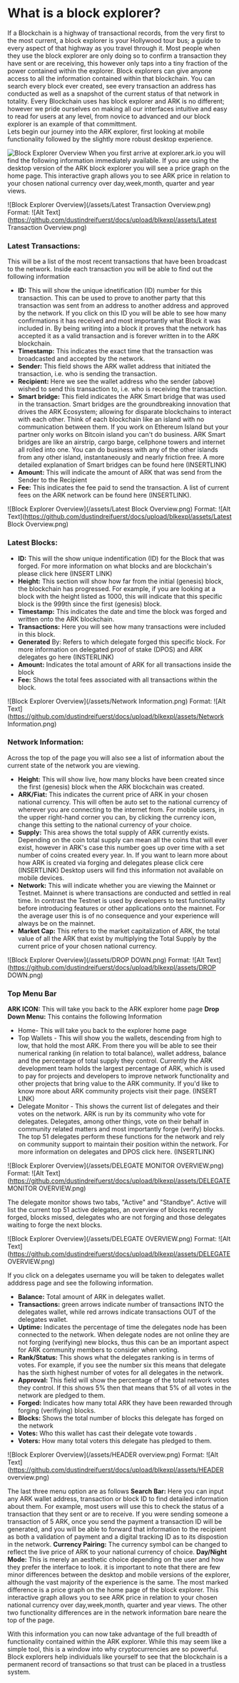 # What is a block explorer?

If a Blockchain is a highway of transactional records, from the very first to the most current, a block explorer is your Hollywood tour bus; a guide to every aspect of that highway as you travel through it.  Most people when they use the block explorer are only doing so to confirm a transaction they have sent or are receiving, this however only taps into a tiny fraction of the power contained within the explorer. 
Block explorers can give anyone access to all the information contained within that blockchain.  You can search every block ever created, see every transaction an address has conducted as well as a snapshot of the current status of that network in totality. 
Every Blockchain uses has block explorer and ARK is no different; however we pride ourselves on making all our interfaces intuitive and easy to read for users at any level, from novice to advanced and our block explorer is an example of that committment.  
Lets begin our journey into the ARK explorer, first looking at mobile functionality followed by the slightly more robust desktop experience.

![Block Explorer Overview](https://github.com/ArkEcosystem/docs/blob/blkexpl/assets/img/MobileBlockExplorerOverview.png)
When you first arrive at explorer.ark.io you will find the following information immediately available. 
If you are using the desktop version of the ARK block explorer you will see a price graph on the home page.  This interactive graph allows you to see ARK price in relation to your chosen national currency  over day,week,month, quarter and year views.  

![Block Explorer Overview](/assets/Latest Transaction Overview.png)
Format: ![Alt Text](https://github.com/dustindreifuerst/docs/upload/blkexpl/assets/Latest Transaction Overview.png)

### Latest Transactions:

This will be a list of the most recent transactions that have been broadcast to the network.  Inside each transaction you will be able to find out the following information 
-    **ID:** This will show the unique idnetification (ID) number for this transaction.  This can be used to prove to another party that this transaction was sent from an address to another address and approved by the network.  If you click on this ID you will be able to see how many confirmations it has received and most importantly what Block it was included in.  By being writing into a block it proves that the network has accepted it as a valid transaction and is forever written in to the ARK blockchain.
-    **Timestamp:** This indicates the exact time that the transaction was broadcasted and accepted by the network.  
-    **Sender:** This field shows the ARK wallet address that initiated the transaction, i.e. who is sending the transaction. 
-    **Recipient:** Here we see the wallet address who the sender (above) wished to send this transaction to, i.e. who is receiving the transaction. 
-    **Smart bridge:** This field indicates the ARK Smart bridge that was used in the transaction.  Smart bridges are the groundbreaking innovation that drives the ARK Ecosystem; allowing for disparate blockchains to interact with each other.  Think of each blockchain like an island with no communication between them. If you work on Ethereum Island but your partner only works on Bitcoin island you can't do business.  ARK Smart bridges are like an airstrip, cargo barge, cellphone towers and internet all rolled into one.  You can do business with any of the other islands from any other island, instantaneously and nearly friction free.  A more detailed explanation of Smart bridges can be found here (INSERTLINK)   
-    **Amount:** This will indicate the amount of ARK that was send from the Sender to the Recipient 
-    **Fee:** This indicates the fee paid to send the transaction.  A list of current fees on the ARK network can be found here (INSERTLINK).         

![Block Explorer Overview](/assets/Latest Block Overview.png)
Format: ![Alt Text](https://github.com/dustindreifuerst/docs/upload/blkexpl/assets/Latest Block Overview.png)
### Latest Blocks: 
-    **ID:** This will the show unique indentification (ID) for the Block that was forged. For more information on what blocks and are blockchain's please click here (INSERT LINK)
-    **Height:** This section will show how far from the initial (genesis) block, the blockchain has progressed.  For example, if you are looking at a block with the height listed as 1000, this will indicate that this specific block is the 999th since the first (genesis) block. 
-    **Timestamp:** This indicates the date and time the block was forged and written onto the ARK blockchain.
-    **Transactions:** Here you will see how many transactions were included in this block.
-    **Generated** By: Refers to which delegate forged this specific block.  For more information on delegated proof of stake (DPOS) and ARK delegates go here (INSTERLINK) 
-    **Amount:** Indicates the total amount of ARK for all transactions inside the block 
-    **Fee:** Shows the total fees associated with all transactions within the block. 

![Block Explorer Overview](/assets/Network Information.png)
Format: ![Alt Text](https://github.com/dustindreifuerst/docs/upload/blkexpl/assets/Network Information.png)

### Network Information: 
Across the top of the page you will also see a list of information about the current state of the network you are viewing. 
-    **Height:**  This will show live, how many blocks have been created since the first (genesis) block when the ARK blockchain was created. 
-    **ARK/Fiat:** This indicates the current price of ARK in your chosen national currency. This will often be auto set to the national currency of wherever you are connecting to the internet from.  For mobile users, in the upper right-hand corner you can, by clicking the currency icon, change this setting to the national currency of your choice.  
-    **Supply:** This area shows the total supply of ARK currently exists.  Depending on the coin total supply can mean all the coins that will ever exist, however in ARK's case this number goes up over time with a set number of coins created every year.  In.  If you want to learn more about how ARK is created via forging and delegates please click cere (INSERTLINK) 
Desktop users will find this information not available on mobile devices.
-    **Network:** This will indicate whether you are viewing the Mainnet or Testnet. Mainnet is where transactions are conducted and settled in real time. In contrast the Testnet is used by developers to test functionality before introducing features or other applications onto the mainnet.  For the average user this is of no consequence and your experience will always be on the mainnet. 
-    **Market Cap:** This refers to the market capitalization of ARK, the total value of all the ARK that exist by multiplying the Total Supply by the current price of your chosen national currency.

![Block Explorer Overview](/assets/DROP DOWN.png)
Format: ![Alt Text](https://github.com/dustindreifuerst/docs/upload/blkexpl/assets/DROP DOWN.png)

### Top Menu Bar
**ARK ICON:** This will take you back to the ARK explorer home page 
**Drop Down Menu:** This contains the following Information 
-    Home- This will take you back to the explorer home page 
-    Top Wallets - This will show you the wallets, descending from high to low, that hold the most ARK.  From there you will be able to see their numerical ranking (in relation to total balance), wallet address, balance and the percentage of total supply they control.  Currently the ARK development team holds the largest percentage of ARK, which is used to pay for projects and developers to improve network functionality and other projects that bring value to the ARK community.   If you'd like to know more about ARK community projects visit their page. (INSERT LINK)
-    Delegate Monitor - This shows the current list of delegates and their votes on the network.  ARK is run by its community who vote for delegates.  Delegates, among other things, vote on their behalf in community related matters and most importantly forge (verify) blocks.  The top 51 delegates perform these functions for the network and rely on community support to maintain their position within the network.  For more information on delegates and DPOS click here. (INSERTLINK)

![Block Explorer Overview](/assets/DELEGATE MONITOR OVERVIEW.png)
Format: ![Alt Text](https://github.com/dustindreifuerst/docs/upload/blkexpl/assets/DELEGATE MONITOR OVERVIEW.png)

The delegate monitor shows two tabs, "Active" and "Standbye".
Active will list the current top 51 active delegates, an overview of blocks recently forged, blocks missed, delegates who are not forging and those delegates waiting to forge the next blocks. 

![Block Explorer Overview](/assets/DELEGATE OVERVIEW.png)
Format: ![Alt Text](https://github.com/dustindreifuerst/docs/upload/blkexpl/assets/DELEGATE OVERVIEW.png)

If you click on a delegates username you will be taken to delegates wallet adddress page and see the following information.
-    **Balance:** Total amount of ARK in delegates wallet.
-    **Transactions:** green  arrows indicate number of transactions INTO the delegates wallet, while red arrows indicate transactions OUT of the delegates wallet. 
-    **Uptime:** Indicates the percentage of time the delegates node has been connected to the network. When delegate nodes are not online they are not forging (verifying) new blocks, thus this can be an important aspect for ARK community members to consider when voting.  
-    **Rank/Status:** This shows what the delegates ranking is in terms of votes.  For example, if you see the number six this means that delegate has the sixth highest number of votes for all delegates in the network. 
-    **Approval:** This field will show the percentage of the total network votes they control.  If this shows 5% then that means that 5% of all votes in the network are pledged to them.
-    **Forged:** Indicates how many total ARK they have been rewarded through forging (verifiying) blocks.
-    **Blocks:** Shows the total number of blocks this delegate has forged on the network 
-    **Votes:** Who this wallet has cast their delegate vote towards .
-    **Voters:** How many total voters this delegate has pledged to them.

![Block Explorer Overview](/assets/HEADER overview.png)
Format: ![Alt Text](https://github.com/dustindreifuerst/docs/upload/blkexpl/assets/HEADER overview.png)

The last three menu option are as follows 
**Search Bar:** Here you can input any ARK wallet address, transaction or block ID to find detailed information about them.  For example, most users will use this to check the status of a transaction that they sent or are to receive.   If you were sending someone a transaction of 5 ARK, once you send the payment a transaction ID will be generated, and you will be able to forward that information to the recipient as both a validation of payment and a digital tracking ID as to its dispostion in the network.
**Currency Pairing:** The currency symbol can be changed to reflect the live price of ARK to your national currency of choice. 
**Day/Night Mode:** This is merely an aesthetic choice depending on the user and how they prefer the interface to look. 
it is important to note that there are few minor differences between the desktop and mobile versions of the explorer, although the vast majority of the experience is the same.  The most marked difference is a price graph on the home page of the block explorer.  This interactive graph allows you to see ARK price in relation to your chosen national currency  over day,week,month, quarter and year views.  The other two functionality differences are in the network information bare neare the top of the page.  

With this information you can now take advantage of the full breadth of functionality contained within the ARK explorer.  While this may seem like a simple tool, this is a window into why cryptocurrencies are so powerful.  Block explorers help individuals like yourself to see that the blockchain is a permanent record of transactions so that trust can be placed in a trustless system. 
